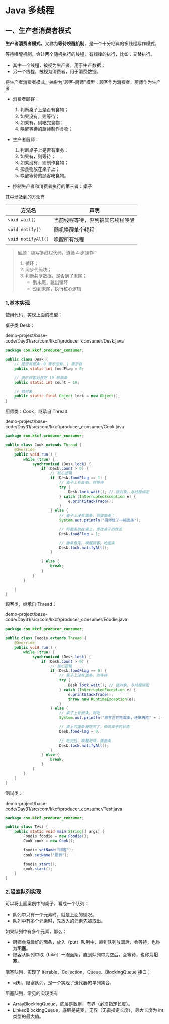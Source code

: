 # Java 多线程

## 一、生产者消费者模式

**生产者消费者模式**，又称为**等待唤醒机制**，是一个十分经典的多线程写作模式。

等待唤醒机制，会让两个随机执行的线程，有规律的执行，比如：交替执行。

- 其中一个线程，被视为生产者，用于生产数据；
- 另一个线程，被视为消费者，用于消费数据。

将生产者消费者模式，抽象为“顾客-厨师”模型：顾客作为消费者，厨师作为生产者：

- 消费者顾客：
  1. 判断桌子上是否有食物；
  2. 如果没有，则等待；
  3. 如果有，则吃完食物；
  4. 唤醒等待的厨师制作食物；

- 生产者厨师：
  1. 判断桌子上是否有事务：
  2. 如果有，则等待；
  3. 如果没有，则制作食物；
  4. 把食物放在桌子上；
  5. 唤醒等待的顾客吃食物。

- 控制生产者和消费者执行的第三者：桌子

其中涉及到的方法有

| 方法名             | 声明                             |
| ------------------ | -------------------------------- |
| `void wait()`      | 当前线程等待，直到被其它线程唤醒 |
| `void notify()`    | 随机唤醒单个线程                 |
| `void notifyAll()` | 唤醒所有线程                     |

> 回顾：编写多线程代码，遵循 4 步操作：
>
> 1. 循环；
> 2. 同步代码块；
> 3. 判断共享数据，是否到了末尾；
>    - 到末尾，跳出循环
>    - 没到末尾，执行核心逻辑

### 1.基本实现

使用代码，实现上面的模型：

桌子类 Desk：

demo-project/base-code/Day31/src/com/kkcf/producer_consumer/Desk.java

```java
package com.kkcf.producer_consumer;

public class Desk {
    // 是否有面条：0 表示没有，1 表示有
    public static int foodFlag = 0;

    // 表示顾客对多吃 10 碗面条
    public static int count = 10;

    // 锁对象
    public static final Object lock = new Object();
}
```

厨师类：Cook，继承自 Thread

demo-project/base-code/Day31/src/com/kkcf/producer_consumer/Cook.java

```java
package com.kkcf.producer_consumer;

public class Cook extends Thread {
    @Override
    public void run() {
        while (true) {
            synchronized (Desk.lock) {
                if (Desk.count > 0) {
                    // 核心逻辑
                    if (Desk.foodFlag == 1) {
                        // 桌子上有面条，则等待
                        try {
                            Desk.lock.wait(); // 锁对象，与线程绑定
                        } catch (InterruptedException e) {
                            e.printStackTrace();
                        }
                    } else {
                        // 桌子上没有面条，则做面条；
                        System.out.println("厨师做了一碗面条");

                        // 将面条放在桌上，修改桌子的状态
                        Desk.foodFlag = 1;

                        // 面条做完，唤醒顾客，吃面条
                        Desk.lock.notifyAll();
                    }

                } else {
                    break;
                }
            }
        }

    }
}
```

顾客类，继承自 Thread：

demo-project/base-code/Day31/src/com/kkcf/producer_consumer/Foodie.java

```java
package com.kkcf.producer_consumer;

public class Foodie extends Thread {
    @Override
    public void run() {
        while (true) {
            synchronized (Desk.lock) {
                if (Desk.count > 0) {
                    // 核心逻辑
                    if (Desk.foodFlag == 0) {
                        // 桌子上没有面条，则等待
                        try {
                            Desk.lock.wait(); // 锁对象，与线程绑定
                        } catch (InterruptedException e) {
                            e.printStackTrace();
                            throw new RuntimeException(e);
                        }
                    } else {
                        // 桌子上有面条，则吃
                        System.out.println("顾客正在吃面条，还嫩再吃" + (--Desk.count) + "碗面条");

                        // 桌上的面条被吃完了，修改桌子的状态
                        Desk.foodFlag = 0;

                        // 吃完后，唤醒厨师，做面条
                        Desk.lock.notifyAll();
                    }
                } else {
                    break;
                }
            }
        }
    }
}
```

测试类：

demo-project/base-code/Day31/src/com/kkcf/producer_consumer/Test.java

```java
package com.kkcf.producer_consumer;

public class Test {
    public static void main(String[] args) {
        Foodie foodie = new Foodie();
        Cook cook = new Cook();

        foodie.setName("顾客");
        cook.setName("厨师");

        foodie.start();
        cook.start();
    }
}
```

### 2.阻塞队列实现

可以将上面案例中的桌子，看成一个队列：

- 队列中只有一个元素时，就是上面的情况。
- 队列中有多个元素时，先放入的元素先被取出。

如果队列中有多个元素，那么：

- 厨师会将做好的面条，放入（put）队列中，直到队列放满后，会等待，也称为**阻塞**。
- 顾客从队列中取（take）一碗面条，直到队列中为空后，会等待，也称为**阻塞**。

阻塞队列，实现了 Iterable、Collection、Queue、BlockingQueue 接口；

- 可知，阻塞队列，是一个实现了迭代器的单列集合。

阻塞队列，常见的实现类有

- ArrayBlockingQueue，底层是数组，有界（必须指定长度）。
- LinkedBlockingQueue，底层是链表，无界（无需指定长度），最大长度为 int 类型的最大值。
